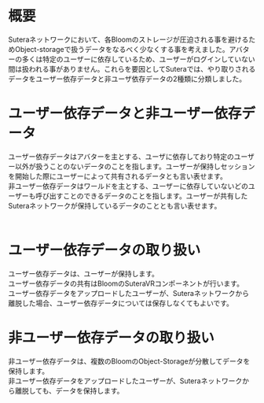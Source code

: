 # 概要  
Suteraネットワークにおいて、各Bloomのストレージが圧迫される事を避けるためObject-storageで扱うデータをなるべく少なくする事を考えました。アバターの多くは特定のユーザーに依存しているため、ユーザーがログインしていない間は扱われる事がありません。これらを要因としてSuteraでは、やり取りされるデータをユーザー依存データと非ユーザ依存データの2種類に分類しました。  

# ユーザー依存データと非ユーザー依存データ  
ユーザー依存データはアバターを主とする、ユーザに依存しており特定のユーザー以外が扱うことのないデータのことを指します。ユーザーが保持しセッションを開始した際にユーザーによって共有されるデータとも言い表せます。  
非ユーザー依存データはワールドを主とする、ユーザーに依存していないどのユーザーも呼び出すことのできるデータのことを指します。ユーザーが共有したSuteraネットワークが保持しているデータのこととも言い表せます。  
　
# ユーザー依存データの取り扱い  
ユーザー依存データは、ユーザーが保持します。  
ユーザー依存データの共有はBloomのSuteraVRコンポーネントが行います。  
ユーザー依存データをアップロードしたユーザーが、Suteraネットワークから離脱した場合、ユーザー依存データについては保存しなくてもよいです。  

# 非ユーザー依存データの取り扱い  
非ユーザー依存データは、複数のBloomのObject-Storageが分散してデータを保持します。  
非ユーザー依存データをアップロードしたユーザーが、Suteraネットワークから離脱しても、データを保持します。
